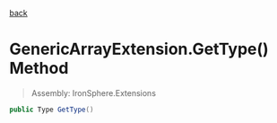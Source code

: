 ﻿

[back](/IronSphere.Extensions/types/GenericArrayExtension)

# GenericArrayExtension.GetType() Method

> Assembly: IronSphere.Extensions

```csharp
public Type GetType()
```



 